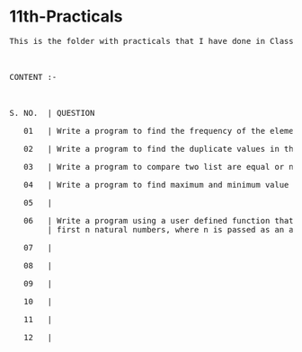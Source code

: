 # 11th-Practicals
<pre>This is the folder with practicals that I have done in Class 11.
<br/><br/>
CONTENT :-
<br/><br/>
S. NO.  | QUESTION <br/>
   01   | Write a program to find the frequency of the element of the list.<br/>
   02   | Write a program to find the duplicate values in the list.<br/>
   03   | Write a program to compare two list are equal or not.<br/>
   04   | Write a program to find maximum and minimum value from a number list.<br/>
   05   | <br/>
   06   | Write a program using a user defined function that displays sum of
        | first n natural numbers, where n is passed as an argument.<br/>
   07   |<br/>
   08   |<br/>
   09   |<br/>
   10   |<br/>
   11   |<br/>
   12   |<br/>
<pre/>
